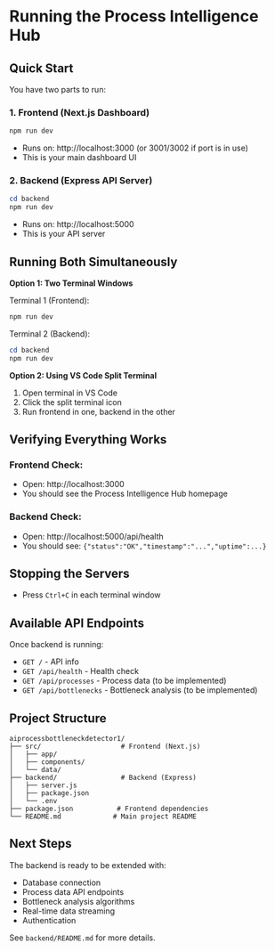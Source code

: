 # Running the Process Intelligence Hub

## Quick Start

You have two parts to run:

### 1. Frontend (Next.js Dashboard)
```powershell
npm run dev
```
- Runs on: http://localhost:3000 (or 3001/3002 if port is in use)
- This is your main dashboard UI

### 2. Backend (Express API Server)
```powershell
cd backend
npm run dev
```
- Runs on: http://localhost:5000
- This is your API server

## Running Both Simultaneously

**Option 1: Two Terminal Windows**

Terminal 1 (Frontend):
```powershell
npm run dev
```

Terminal 2 (Backend):
```powershell
cd backend
npm run dev
```

**Option 2: Using VS Code Split Terminal**
1. Open terminal in VS Code
2. Click the split terminal icon
3. Run frontend in one, backend in the other

## Verifying Everything Works

### Frontend Check:
- Open: http://localhost:3000
- You should see the Process Intelligence Hub homepage

### Backend Check:
- Open: http://localhost:5000/api/health
- You should see: `{"status":"OK","timestamp":"...","uptime":...}`

## Stopping the Servers

- Press `Ctrl+C` in each terminal window

## Available API Endpoints

Once backend is running:
- `GET /` - API info
- `GET /api/health` - Health check
- `GET /api/processes` - Process data (to be implemented)
- `GET /api/bottlenecks` - Bottleneck analysis (to be implemented)

## Project Structure

```
aiprocessbottleneckdetector1/
├── src/                    # Frontend (Next.js)
│   ├── app/
│   ├── components/
│   └── data/
├── backend/                # Backend (Express)
│   ├── server.js
│   ├── package.json
│   └── .env
├── package.json           # Frontend dependencies
└── README.md             # Main project README
```

## Next Steps

The backend is ready to be extended with:
- Database connection
- Process data API endpoints
- Bottleneck analysis algorithms
- Real-time data streaming
- Authentication

See `backend/README.md` for more details.

